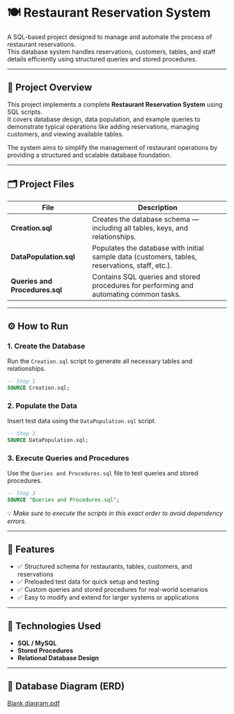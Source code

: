 # 🍽️ Restaurant Reservation System

A SQL-based project designed to manage and automate the process of restaurant reservations.  
This database system handles reservations, customers, tables, and staff details efficiently using structured queries and stored procedures.

---

## 📘 Project Overview
This project implements a complete **Restaurant Reservation System** using SQL scripts.  
It covers database design, data population, and example queries to demonstrate typical operations like adding reservations, managing customers, and viewing available tables.

The system aims to simplify the management of restaurant operations by providing a structured and scalable database foundation.

---

## 🗂️ Project Files

| File | Description |
|------|--------------|
| **Creation.sql** | Creates the database schema — including all tables, keys, and relationships. |
| **DataPopulation.sql** | Populates the database with initial sample data (customers, tables, reservations, staff, etc.). |
| **Queries and Procedures.sql** | Contains SQL queries and stored procedures for performing and automating common tasks. |

---

## ⚙️ How to Run

### 1. Create the Database
Run the `Creation.sql` script to generate all necessary tables and relationships.
```sql
-- Step 1
SOURCE Creation.sql;
```

### 2. Populate the Data
Insert test data using the `DataPopulation.sql` script.
```sql
-- Step 2
SOURCE DataPopulation.sql;
```

### 3. Execute Queries and Procedures
Use the `Queries and Procedures.sql` file to test queries and stored procedures.
```sql
-- Step 3
SOURCE "Queries and Procedures.sql";
```

💡 *Make sure to execute the scripts in this exact order to avoid dependency errors.*

---

## 🧩 Features
- ✅ Structured schema for restaurants, tables, customers, and reservations  
- ✅ Preloaded test data for quick setup and testing  
- ✅ Custom queries and stored procedures for real-world scenarios  
- ✅ Easy to modify and extend for larger systems or applications  

---

## 🧠 Technologies Used
- **SQL / MySQL**
- **Stored Procedures**
- **Relational Database Design**

---

## 🧱 Database Diagram (ERD)
[Blank diagram.pdf](https://github.com/user-attachments/files/22986029/Blank.diagram.pdf)
